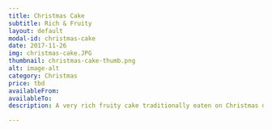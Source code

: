 ```yaml
---
title: Christmas Cake
subtitle: Rich & Fruity
layout: default
modal-id: christmas-cake
date: 2017-11-26
img: christmas-cake.JPG
thumbnail: christmas-cake-thumb.png
alt: image-alt
category: Christmas
price: tbd
availableFrom: 
availableTo: 
description: A very rich fruity cake traditionally eaten on Christmas day. The earlier you book it the better so that the cake's flavours have time to mature and infuse.  Choose how you would like it to be decorated; either with a sprinkle of icing sugar for a traditional taste or chocolate covered for all the chocolate lovers.  Marzipan and sugar paste are obviously another sweet alternative.

---
```

